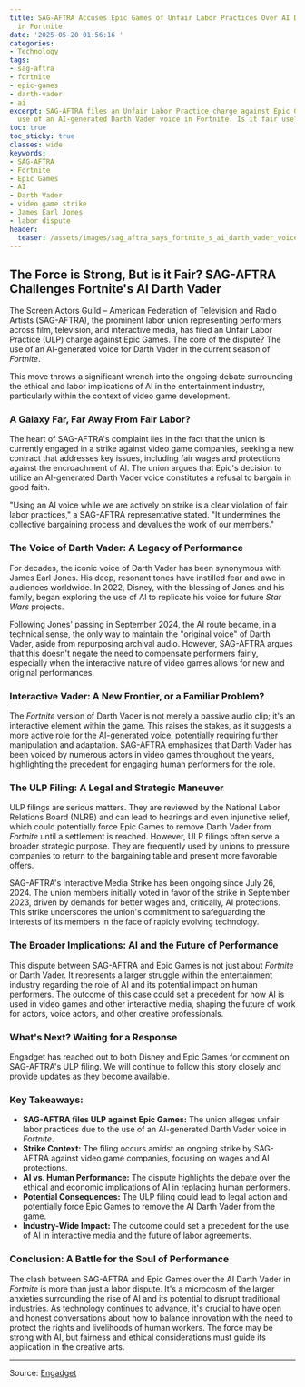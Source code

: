 ```yaml
---
title: SAG-AFTRA Accuses Epic Games of Unfair Labor Practices Over AI Darth Vader
  in Fortnite
date: '2025-05-20 01:56:16 '
categories:
- Technology
tags:
- sag-aftra
- fortnite
- epic-games
- darth-vader
- ai
excerpt: SAG-AFTRA files an Unfair Labor Practice charge against Epic Games over the
  use of an AI-generated Darth Vader voice in Fortnite. Is it fair use?
toc: true
toc_sticky: true
classes: wide
keywords:
- SAG-AFTRA
- Fortnite
- Epic Games
- AI
- Darth Vader
- video game strike
- James Earl Jones
- labor dispute
header:
  teaser: /assets/images/sag_aftra_says_fortnite_s_ai_darth_vader_voice_vio_20250520015614.jpg
---
```


## The Force is Strong, But is it Fair? SAG-AFTRA Challenges Fortnite's AI Darth Vader

The Screen Actors Guild – American Federation of Television and Radio Artists (SAG-AFTRA), the prominent labor union representing performers across film, television, and interactive media, has filed an Unfair Labor Practice (ULP) charge against Epic Games. The core of the dispute? The use of an AI-generated voice for Darth Vader in the current season of *Fortnite*.

This move throws a significant wrench into the ongoing debate surrounding the ethical and labor implications of AI in the entertainment industry, particularly within the context of video game development.

### A Galaxy Far, Far Away From Fair Labor?

The heart of SAG-AFTRA's complaint lies in the fact that the union is currently engaged in a strike against video game companies, seeking a new contract that addresses key issues, including fair wages and protections against the encroachment of AI. The union argues that Epic's decision to utilize an AI-generated Darth Vader voice constitutes a refusal to bargain in good faith.

"Using an AI voice while we are actively on strike is a clear violation of fair labor practices," a SAG-AFTRA representative stated. "It undermines the collective bargaining process and devalues the work of our members."

### The Voice of Darth Vader: A Legacy of Performance

For decades, the iconic voice of Darth Vader has been synonymous with James Earl Jones. His deep, resonant tones have instilled fear and awe in audiences worldwide. In 2022, Disney, with the blessing of Jones and his family, began exploring the use of AI to replicate his voice for future *Star Wars* projects.

Following Jones' passing in September 2024, the AI route became, in a technical sense, the only way to maintain the "original voice" of Darth Vader, aside from repurposing archival audio. However, SAG-AFTRA argues that this doesn't negate the need to compensate performers fairly, especially when the interactive nature of video games allows for new and original performances.

### Interactive Vader: A New Frontier, or a Familiar Problem?

The *Fortnite* version of Darth Vader is not merely a passive audio clip; it's an interactive element within the game. This raises the stakes, as it suggests a more active role for the AI-generated voice, potentially requiring further manipulation and adaptation. SAG-AFTRA emphasizes that Darth Vader has been voiced by numerous actors in video games throughout the years, highlighting the precedent for engaging human performers for the role.

### The ULP Filing: A Legal and Strategic Maneuver

ULP filings are serious matters. They are reviewed by the National Labor Relations Board (NLRB) and can lead to hearings and even injunctive relief, which could potentially force Epic Games to remove Darth Vader from *Fortnite* until a settlement is reached. However, ULP filings often serve a broader strategic purpose. They are frequently used by unions to pressure companies to return to the bargaining table and present more favorable offers.

SAG-AFTRA's Interactive Media Strike has been ongoing since July 26, 2024. The union members initially voted in favor of the strike in September 2023, driven by demands for better wages and, critically, AI protections. This strike underscores the union's commitment to safeguarding the interests of its members in the face of rapidly evolving technology.

### The Broader Implications: AI and the Future of Performance

This dispute between SAG-AFTRA and Epic Games is not just about *Fortnite* or Darth Vader. It represents a larger struggle within the entertainment industry regarding the role of AI and its potential impact on human performers. The outcome of this case could set a precedent for how AI is used in video games and other interactive media, shaping the future of work for actors, voice actors, and other creative professionals.

### What's Next? Waiting for a Response

Engadget has reached out to both Disney and Epic Games for comment on SAG-AFTRA's ULP filing. We will continue to follow this story closely and provide updates as they become available.

### Key Takeaways:

*   **SAG-AFTRA files ULP against Epic Games:** The union alleges unfair labor practices due to the use of an AI-generated Darth Vader voice in *Fortnite*.
*   **Strike Context:** The filing occurs amidst an ongoing strike by SAG-AFTRA against video game companies, focusing on wages and AI protections.
*   **AI vs. Human Performance:** The dispute highlights the debate over the ethical and economic implications of AI in replacing human performers.
*   **Potential Consequences:** The ULP filing could lead to legal action and potentially force Epic Games to remove the AI Darth Vader from the game.
*   **Industry-Wide Impact:** The outcome could set a precedent for the use of AI in interactive media and the future of labor agreements.

### Conclusion: A Battle for the Soul of Performance

The clash between SAG-AFTRA and Epic Games over the AI Darth Vader in *Fortnite* is more than just a labor dispute. It's a microcosm of the larger anxieties surrounding the rise of AI and its potential to disrupt traditional industries. As technology continues to advance, it's crucial to have open and honest conversations about how to balance innovation with the need to protect the rights and livelihoods of human workers. The force may be strong with AI, but fairness and ethical considerations must guide its application in the creative arts.

---

Source: [Engadget](https://www.engadget.com/gaming/sag-aftra-says-fortnites-ai-darth-vader-voice-violates-fair-labor-practices-202009163.html?src=rss)